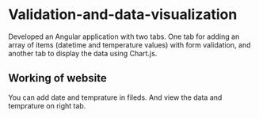 # Validation-and-data-visualization
Developed an Angular application with two tabs. One tab for adding an array of items (datetime and temperature values) with form validation, and another tab to display the data using Chart.js.
## Working of website
You can add date and temprature in fileds.
And view the data and temprature on right tab.

